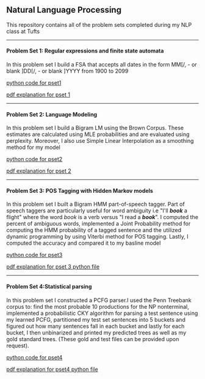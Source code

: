 ## Natural Language Processing 
This repository contains all of the problem sets completed during my NLP class at Tufts

---

#### Problem Set 1: Regular expressions and finite state automata 
In this problem set I build a FSA that accepts all dates in the form MM[/, - or blank ]DD[/, - or blank ]YYYY from 1900 to 2099
  
[python code for pset1](https://github.com/mmoya01/Natural-Language-Processing/blob/master/pset1/pset1_code.py)
 
[pdf explanation for pset 1](https://github.com/mmoya01/Natural-Language-Processing/blob/master/pset1/WriteUpSolution.pdf)
 
 ---
#### Problem Set 2: Language Modeling  
In this problem set I build a Bigram LM using the Brown Corpus. These estimates are calculated using MLE probabilities and are evaluated using perplexity. Moreover, I also use Simple Linear Interpolation as a smoothing method for my model
 
[python code for pset2](https://github.com/mmoya01/Natural-Language-Processing/blob/master/pset2/pset2_code.py)
 
[pdf explanation for pset 2](https://github.com/mmoya01/Natural-Language-Processing/blob/master/pset2/WriteUpSolution.pdf)
 
 ---
#### Problem Set 3: POS Tagging with Hidden Markov models 
In this problem set I built a Bigram HMM part-of-speech tagger. Part of speech taggers are particularly useful for word ambiguity i.e "I'll _**book**_ a flight" where the word *book* is a verb versus "I read a _**book**_". I computed the percent of ambiguous words, implemented a Joint Probability method for computing the HMM probability of a tagged sentence and the utilized dynamic programming by using Viterbi method for POS tagging. Lastly, I computed the accuracy and compared it to my basline model

[python code for pset3](https://github.com/mmoya01/Natural-Language-Processing/blob/master/pset3/pset3_code.py)

[pdf explanation for pset 3 python file](https://github.com/mmoya01/Natural-Language-Processing/blob/master/pset3/WriteUpSolution.pdf)

---
#### Problem Set 4:Statistical parsing 
In this problem set I constructed a PCFG parser.I used the Penn Treebank corpus to: find the most probable 10 productions for the NP nonterminal, implemented a probabilistic CKY algorithm for parsing a test sentence using my learned PCFG, partitioned my test set sentences into 5 buckets and figured out how many sentences fall in each bucket and lastly for each bucket, I then unbinarized and printed my predicted trees as well as my gold standard trees. (These gold and test files can be provided upon request).

[python code for pset4](https://github.com/mmoya01/Natural-Language-Processing/blob/master/pset4/pset4_code.py)

[pdf explanation for pset4 python file](https://github.com/mmoya01/Natural-Language-Processing/blob/master/pset4/WriteUpSolution.pdf)
